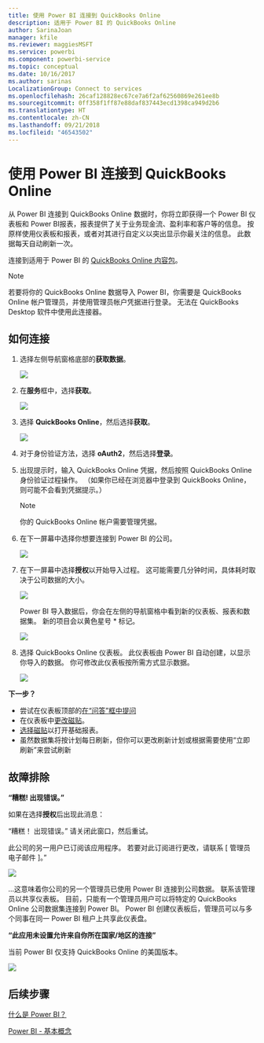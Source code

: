 ```yaml
---
title: 使用 Power BI 连接到 QuickBooks Online
description: 适用于 Power BI 的 QuickBooks Online
author: SarinaJoan
manager: kfile
ms.reviewer: maggiesMSFT
ms.service: powerbi
ms.component: powerbi-service
ms.topic: conceptual
ms.date: 10/16/2017
ms.author: sarinas
LocalizationGroup: Connect to services
ms.openlocfilehash: 26caf128828ec67ce7a6f2af62560869e261ee8b
ms.sourcegitcommit: 0ff358f1ff87e88daf837443ecd1398ca949d2b6
ms.translationtype: HT
ms.contentlocale: zh-CN
ms.lasthandoff: 09/21/2018
ms.locfileid: "46543502"
---
```

# <a name="connect-to-quickbooks-online-with-power-bi"></a>使用 Power BI 连接到 QuickBooks Online
从 Power BI 连接到 QuickBooks Online 数据时，你将立即获得一个 Power BI 仪表板和 Power BI报表，报表提供了关于业务现金流、盈利率和客户等的信息。 按原样使用仪表板和报表，或者对其进行自定义以突出显示你最关注的信息。 此数据每天自动刷新一次。

连接到适用于 Power BI 的 [QuickBooks Online 内容包](https://dxt.powerbi.com/getdata/services/quickbooks-online)。

>[!NOTE]
>若要将你的 QuickBooks Online 数据导入 Power BI，你需要是 QuickBooks Online 帐户管理员，并使用管理员帐户凭据进行登录。 无法在 QuickBooks Desktop 软件中使用此连接器。 

## <a name="how-to-connect"></a>如何连接
1. 选择左侧导航窗格底部的**获取数据**。
   
   ![](media/service-connect-to-quickbooks-online/pbi_getdata.png) 
2. 在**服务**框中，选择**获取**。
   
   ![](media/service-connect-to-quickbooks-online/pbi_getservices.png) 
3. 选择 **QuickBooks Online**，然后选择**获取**。
   
   ![](media/service-connect-to-quickbooks-online/qbo.png)
4. 对于身份验证方法，选择 **oAuth2**，然后选择**登录**。 
5. 出现提示时，输入 QuickBooks Online 凭据，然后按照 QuickBooks Online 身份验证过程操作。 （如果你已经在浏览器中登录到 QuickBooks Online，则可能不会看到凭据提示。）
   >[!NOTE]
   >你的 QuickBooks Online 帐户需要管理凭据。
6. 在下一屏幕中选择你想要连接到 Power BI 的公司。
   
   ![](media/service-connect-to-quickbooks-online/pbi_qbo_almost.png)
7. 在下一屏幕中选择**授权**以开始导入过程。 这可能需要几分钟时间，具体耗时取决于公司数据的大小。 
   
   ![](media/service-connect-to-quickbooks-online/pbi_qbo_authorizesm.png)
   
   Power BI 导入数据后，你会在左侧的导航窗格中看到新的仪表板、报表和数据集。 新的项目会以黄色星号 \* 标记。
   
   ![](media/service-connect-to-quickbooks-online/pbi_qbo_leftnavnew.png)
8. 选择 QuickBooks Online 仪表板。 此仪表板由 Power BI 自动创建，以显示你导入的数据。 你可修改此仪表板按所需方式显示数据。 
   
   ![](media/service-connect-to-quickbooks-online/pbi_qbo_dash.png)

**下一步？**

* 尝试在仪表板顶部的[在“问答”框中提问](consumer/end-user-q-and-a.md)
* 在仪表板中[更改磁贴](service-dashboard-edit-tile.md)。
* [选择磁贴](consumer/end-user-tiles.md)以打开基础报表。
* 虽然数据集将按计划每日刷新，但你可以更改刷新计划或根据需要使用“立即刷新”来尝试刷新

## <a name="troubleshooting"></a>故障排除
**“糟糕! 出现错误。”**

如果在选择**授权**后出现此消息：

“糟糕！ 出现错误。” 请关闭此窗口，然后重试。

此公司的另一用户已订阅该应用程序。 若要对此订阅进行更改，请联系 [ 管理员电子邮件 ]。”

![](media/service-connect-to-quickbooks-online/pbi_qbo_oopssm.png)

...这意味着你公司的另一个管理员已使用 Power BI 连接到公司数据。 联系该管理员以共享仪表板。 目前，只能有一个管理员用户可以将特定的 QuickBooks Online 公司数据集连接到 Power BI。 Power BI 创建仪表板后，管理员可以与多个同事在同一 Power BI 租户上共享此仪表盘。

**“此应用未设置允许来自你所在国家/地区的连接”**

当前 Power BI 仅支持 QuickBooks Online 的美国版本。 

![](media/service-connect-to-quickbooks-online/pbi_qbo_countrynotsupported.png)

## <a name="next-steps"></a>后续步骤
[什么是 Power BI？](power-bi-overview.md)

[Power BI - 基本概念](consumer/end-user-basic-concepts.md)

